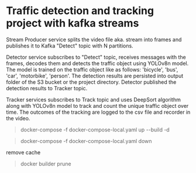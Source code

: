 # Traffic detection and tracking project with kafka streams

Stream Producer service splits the video file aka. stream into frames and publishes it to Kafka "Detect" topic with N partitions.

Detector service subscribes to "Detect" topic, receives messages with the frames, decodes them and detects the traffic object using YOLOv8n model. The model is trained on the traffic object like as follows: 'bicycle', 'bus', 'car', 'motorbike', 'person'.
The detection results are persisted into output folder of the S3 bucket or the project directory. 
Detector published the detection results to Tracker topic.

Tracker services subscribes to Track topic and uses DeepSort algorithm along with YOLOv8n model to track and count the unique traffic object over time. The outcomes of the tracking are logged to the csv file and recorder in the video.


> docker-compose -f docker-compose-local.yaml up --build -d

> docker-compose -f docker-compose-local.yaml down

remove cache
> docker builder prune